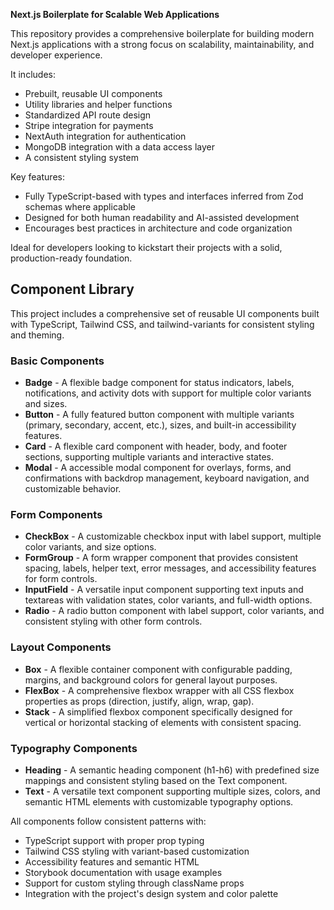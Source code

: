 
**Next.js Boilerplate for Scalable Web Applications**

This repository provides a comprehensive boilerplate for building modern Next.js applications with a strong focus on scalability, maintainability, and developer experience.

It includes:

* Prebuilt, reusable UI components
* Utility libraries and helper functions
* Standardized API route design
* Stripe integration for payments
* NextAuth integration for authentication
* MongoDB integration with a data access layer
* A consistent styling system

Key features:

* Fully TypeScript-based with types and interfaces inferred from Zod schemas where applicable
* Designed for both human readability and AI-assisted development
* Encourages best practices in architecture and code organization

Ideal for developers looking to kickstart their projects with a solid, production-ready foundation.

## Component Library

This project includes a comprehensive set of reusable UI components built with TypeScript, Tailwind CSS, and tailwind-variants for consistent styling and theming.

### Basic Components

- **Badge** - A flexible badge component for status indicators, labels, notifications, and activity dots with support for multiple color variants and sizes.
- **Button** - A fully featured button component with multiple variants (primary, secondary, accent, etc.), sizes, and built-in accessibility features.
- **Card** - A flexible card component with header, body, and footer sections, supporting multiple variants and interactive states.
- **Modal** - A accessible modal component for overlays, forms, and confirmations with backdrop management, keyboard navigation, and customizable behavior.

### Form Components

- **CheckBox** - A customizable checkbox input with label support, multiple color variants, and size options.
- **FormGroup** - A form wrapper component that provides consistent spacing, labels, helper text, error messages, and accessibility features for form controls.
- **InputField** - A versatile input component supporting text inputs and textareas with validation states, color variants, and full-width options.
- **Radio** - A radio button component with label support, color variants, and consistent styling with other form controls.

### Layout Components

- **Box** - A flexible container component with configurable padding, margins, and background colors for general layout purposes.
- **FlexBox** - A comprehensive flexbox wrapper with all CSS flexbox properties as props (direction, justify, align, wrap, gap).
- **Stack** - A simplified flexbox component specifically designed for vertical or horizontal stacking of elements with consistent spacing.

### Typography Components

- **Heading** - A semantic heading component (h1-h6) with predefined size mappings and consistent styling based on the Text component.
- **Text** - A versatile text component supporting multiple sizes, colors, and semantic HTML elements with customizable typography options.

All components follow consistent patterns with:
- TypeScript support with proper prop typing
- Tailwind CSS styling with variant-based customization
- Accessibility features and semantic HTML
- Storybook documentation with usage examples
- Support for custom styling through className props
- Integration with the project's design system and color palette
